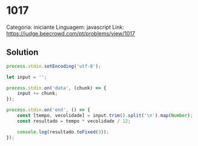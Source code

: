 # 1017

Categoria: iniciante
Linguagem: javascript
Link: https://judge.beecrowd.com/pt/problems/view/1017

## Solution

```js
process.stdin.setEncoding('utf-8');

let input = '';

process.stdin.on('data', (chunk) => {
    input += chunk;
});

process.stdin.on('end', () => {
    const [tempo, vecolidade] = input.trim().split('\n').map(Number);
    const resultado = tempo * vecolidade / 12;

    console.log(resultado.toFixed(3));
});


```
